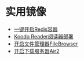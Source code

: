 # 实用镜像
- [一键开启Redis容器](./一键开启Redis容器.md)
- [Koodo Reader阅读器部署](./KoodoReader阅读器部署.md)
- [开启文件管理器FileBrowser](./开启文件管理器FileBrowser.md)
- [开启下载服务器Air2](./开启下载服务器Air2.md)

